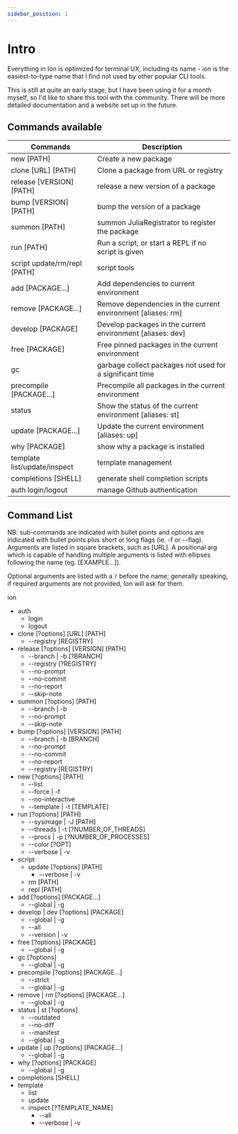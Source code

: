```yaml
---
sidebar_position: 1
---
```


# Intro

Everything in Ion is optimized for terminal UX, including its name - ion is the easiest-to-type name that I find not used by other popular CLI tools.

This is still at quite an early stage, but I have been using it for a month myself, so I'd like to share this tool with the community. There will be more detailed documentation and a website set up in the future.

## Commands available

| Commands                     | Description                                                  |
| ---------------------------- | ------------------------------------------------------------ |
| new [PATH]                   | Create a new package                                         |
| clone [URL] [PATH]           | Clone a package from URL or registry                         |
| release [VERSION] [PATH]     | release a new version of a package                           |
| bump [VERSION] [PATH]        | bump the version of a package                                |
| summon [PATH]                | summon JuliaRegistrator to register the package              |
| run [PATH]                   | Run a script, or start a REPL if no script is given          |
| script update/rm/repl [PATH] | script tools                                                 |
| add  [PACKAGE...]            | Add dependencies to current environment                      |
| remove [PACKAGE...]          | Remove dependencies in the current environment [aliases: rm] |
| develop [PACKAGE]            | Develop packages in the current environment [aliases: dev]   |
| free [PACKAGE]               | Free pinned packages in the current environment              |
| gc                           | garbage collect packages not used for a significant time     |
| precompile [PACKAGE...]      | Precompile all packages in the current environment           |
| status                       | Show the status of the current environment [aliases: st]     |
| update  [PACKAGE...]         | Update the current environment [aliases: up]                 |
| why [PACKAGE]                | show why a package is installed                              |
| template list/update/inspect | template management                                          |
| completions [SHELL]          | generate shell completion scripts                            |
| auth login/logout            | manage Github authentication                                 |

## Command List

NB: sub-commands are indicated with bullet points and options are indicated with bullet points plus short or long flags (ie. -f or --flag).
Arguments are listed in square brackets, such as [URL]. A positional arg which is capable of handling multiple arguments is listed with ellipses following the name (eg. [EXAMPLE...]).

Optional arguments are listed with a `?` before the name; generally speaking, if required arguments are not provided, Ion will ask for them.

ion

- auth
  - login
  - logout
- clone [?options] [URL] [PATH]
  - --registry [REGISTRY]
- release [?options] [VERSION] [PATH]
  - --branch | -b [?BRANCH]
  - --registry [?REGISTRY]
  - --no-prompt
  - --no-commit
  - --no-report
  - --skip-note
- summon [?options] [PATH]
  - --branch | -b
  - --no-prompt
  - --skip-note
- bump [?options] [VERSION] [PATH]
  - --branch | -b [BRANCH]
  - --no-prompt
  - --no-commit
  - --no-report
  - --registry [REGISTRY]
- new [?options] [PATH]
  - --list
  - --force | -f
  - --no-interactive
  - --template | -t [TEMPLATE]
- run [?options] [PATH]
  - --sysimage | -J [PATH]
  - --threads | -t [?NUMBER_OF_THREADS]
  - --procs | -p [?NUMBER_OF_PROCESSES]
  - --color [?OPT]
  - --verbose | -v
- script
  - update [?options] [PATH]
    - --verbose | -v
  - rm [PATH]
  - repl [PATH]
- add [?options] [PACKAGE...]
  - --global | -g
- develop | dev [?options] [PACKAGE]
  - --global | -g
  - --all
  - --version | -v
- free [?options] [PACKAGE]
  - --global | -g
- gc [?options]
  - --global | -g
- precompile [?options] [PACKAGE...]
  - --strict
  - --global | -g
- remove | rm [?options] [PACKAGE...]
  - --global | -g
- status | st [?options]
  - --outdated
  - --no-diff
  - --manifest
  - --global | -g
- update | up [?options] [PACKAGE...]
  - --global | -g
- why [?options] [PACKAGE]
  - --global | -g
- completions [SHELL]
- template
  - list
  - update
  - inspect [?TEMPLATE_NAME]
    - --all
    - --verbose | -v
